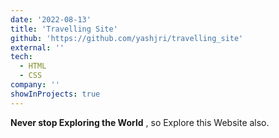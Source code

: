 ```yaml
---
date: '2022-08-13'
title: 'Travelling Site'
github: 'https://github.com/yashjri/travelling_site'
external: ''
tech:
  - HTML
  - CSS
company: ''
showInProjects: true
---
```


**Never stop Exploring the World** , so Explore this Website also.
